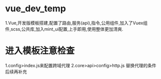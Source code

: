 # vue_dev_temp
1.Vue,开发版模板搭建,配置了路由,服务(api),指令,公用组件,加入了Vuex组件,scss,公共库,加入mint_ui配置,上手即用,使用整体更加清爽.
# 进入模板注意检查
1.config>index.js来配置跨域代理
2.core>api>config>http.js 替换代理的条件
后续再补充
